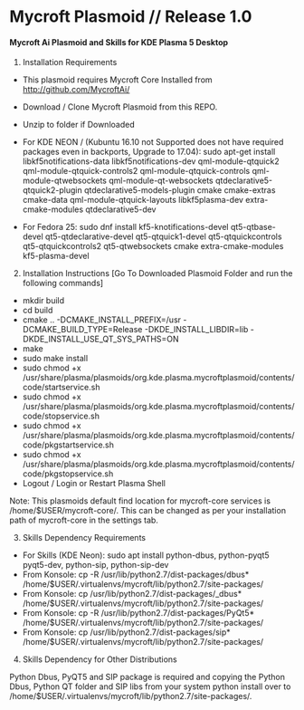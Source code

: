 # Mycroft Plasmoid // Release 1.0
#### Mycroft Ai Plasmoid and Skills for KDE Plasma 5 Desktop

1. Installation Requirements

  + This plasmoid requires Mycroft Core Installed from http://github.com/MycroftAi/
  + Download / Clone Mycroft Plasmoid from this REPO.
  + Unzip to folder if Downloaded

  + For KDE NEON / (Kubuntu 16.10 not Supported does not have required packages even in backports, Upgrade to 17.04): sudo apt-get install libkf5notifications-data libkf5notifications-dev qml-module-qtquick2 qml-module-qtquick-controls2 qml-module-qtquick-controls qml-module-qtwebsockets qml-module-qt-websockets qtdeclarative5-qtquick2-plugin qtdeclarative5-models-plugin cmake cmake-extras cmake-data qml-module-qtquick-layouts libkf5plasma-dev extra-cmake-modules qtdeclarative5-dev

  + For Fedora 25: sudo dnf install kf5-knotifications-devel qt5-qtbase-devel qt5-qtdeclarative-devel qt5-qtquick1-devel qt5-qtquickcontrols qt5-qtquickcontrols2 qt5-qtwebsockets cmake extra-cmake-modules kf5-plasma-devel


2. Installation Instructions [Go To Downloaded Plasmoid Folder and run the following commands]

  + mkdir build
  + cd build
  + cmake .. -DCMAKE_INSTALL_PREFIX=/usr -DCMAKE_BUILD_TYPE=Release   -DKDE_INSTALL_LIBDIR=lib -DKDE_INSTALL_USE_QT_SYS_PATHS=ON
  + make
  + sudo make install
  + sudo chmod +x /usr/share/plasma/plasmoids/org.kde.plasma.mycroftplasmoid/contents/code/startservice.sh
  + sudo chmod +x /usr/share/plasma/plasmoids/org.kde.plasma.mycroftplasmoid/contents/code/stopservice.sh
  + sudo chmod +x /usr/share/plasma/plasmoids/org.kde.plasma.mycroftplasmoid/contents/code/pkgstartservice.sh
  + sudo chmod +x /usr/share/plasma/plasmoids/org.kde.plasma.mycroftplasmoid/contents/code/pkgstopservice.sh
  + Logout / Login or Restart Plasma Shell

Note: This plasmoids default find location for mycroft-core services is /home/$USER/mycroft-core/. This can be changed as per your installation path of mycroft-core in the settings tab.

3. Skills Dependency Requirements

 + For Skills (KDE Neon): sudo apt install python-dbus, python-pyqt5 pyqt5-dev, python-sip, python-sip-dev
 + From Konsole: cp -R /usr/lib/python2.7/dist-packages/dbus* /home/$USER/.virtualenvs/mycroft/lib/python2.7/site-packages/
 + From Konsole: cp /usr/lib/python2.7/dist-packages/_dbus* /home/$USER/.virtualenvs/mycroft/lib/python2.7/site-packages/
 + From Konsole: cp -R /usr/lib/python2.7/dist-packages/PyQt5* /home/$USER/.virtualenvs/mycroft/lib/python2.7/site-packages/    
 + From Konsole: cp /usr/lib/python2.7/dist-packages/sip* /home/$USER/.virtualenvs/mycroft/lib/python2.7/site-packages/
 
4. Skills Dependency for Other Distributions

Python Dbus, PyQT5 and SIP package is required and copying the Python Dbus, Python QT folder and SIP libs from your system python install over to /home/$USER/.virtualenvs/mycroft/lib/python2.7/site-packages/.
